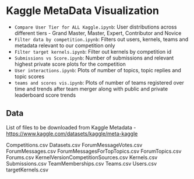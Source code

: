 # Kaggle MetaData Visualization

- `Compare User Tier for ALL Kaggle.ipynb`: User distributions across different tiers - Grand Master, Master, Expert, Contributor and Novice
- `Filter data by competition.ipynb`: Filters out users, kernels, teams and metadata relevant to our competition only
- `Filter target kernels.ipynb`: Filter out kernels by competition id
- `Submissions vs Score.ipynb`: Number of submissions and relevant highest private score plots for the competition
- `User interactions.ipynb`: Plots of number of topics, topic replies and topic scores
- `teams and scores vis.ipynb`: Plots of number of teams registered over time and trends after team merger along with public and private leaderboard score trends

## Data
List of files to be downloaded from Kaggle Metadata - https://www.kaggle.com/datasets/kaggle/meta-kaggle

Competitions.csv
Datasets.csv
ForumMessageVotes.csv
ForumMessages.csv
ForumMessagesForTopTopics.csv
ForumTopics.csv
Forums.csv
KernelVersionCompetitionSources.csv
Kernels.csv
Submissions.csv
TeamMemberships.csv
Teams.csv
Users.csv
targetKernels.csv

